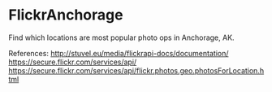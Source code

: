 FlickrAnchorage
===============

Find which locations are most popular photo ops in Anchorage, AK.

References:
http://stuvel.eu/media/flickrapi-docs/documentation/
https://secure.flickr.com/services/api/
https://secure.flickr.com/services/api/flickr.photos.geo.photosForLocation.html